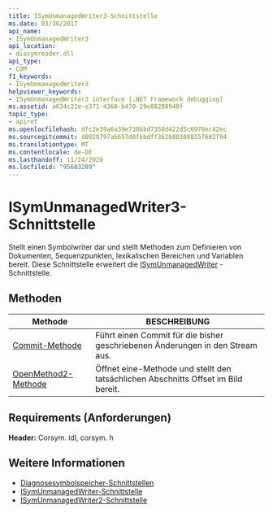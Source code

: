 ```yaml
---
title: ISymUnmanagedWriter3-Schnittstelle
ms.date: 03/30/2017
api_name:
- ISymUnmanagedWriter3
api_location:
- diasymreader.dll
api_type:
- COM
f1_keywords:
- ISymUnmanagedWriter3
helpviewer_keywords:
- ISymUnmanagedWriter3 interface [.NET Framework debugging]
ms.assetid: a034c21e-e371-4360-b470-29e88288948f
topic_type:
- apiref
ms.openlocfilehash: dfc2e39a6a39e7386bd7358d422d5c6978ec42ec
ms.sourcegitcommit: d8020797a6657d0fbbdff362b80300815f682f94
ms.translationtype: MT
ms.contentlocale: de-DE
ms.lasthandoff: 11/24/2020
ms.locfileid: "95683289"
---
```

# <a name="isymunmanagedwriter3-interface"></a>ISymUnmanagedWriter3-Schnittstelle

Stellt einen Symbolwriter dar und stellt Methoden zum Definieren von Dokumenten, Sequenzpunkten, lexikalischen Bereichen und Variablen bereit. Diese Schnittstelle erweitert die [ISymUnmanagedWriter](isymunmanagedwriter-interface.md) -Schnittstelle.  
  
## <a name="methods"></a>Methoden  
  
|Methode|BESCHREIBUNG|  
|------------|-----------------|  
|[Commit-Methode](isymunmanagedwriter3-commit-method.md)|Führt einen Commit für die bisher geschriebenen Änderungen in den Stream aus.|  
|[OpenMethod2-Methode](isymunmanagedwriter3-openmethod2-method.md)|Öffnet eine-Methode und stellt den tatsächlichen Abschnitts Offset im Bild bereit.|  
  
## <a name="requirements"></a>Requirements (Anforderungen)  

 **Header:** Corsym. idl, corsym. h  
  
## <a name="see-also"></a>Weitere Informationen

- [Diagnosesymbolspeicher-Schnittstellen](diagnostics-symbol-store-interfaces.md)
- [ISymUnmanagedWriter-Schnittstelle](isymunmanagedwriter-interface.md)
- [ISymUnmanagedWriter2-Schnittstelle](isymunmanagedwriter2-interface.md)
